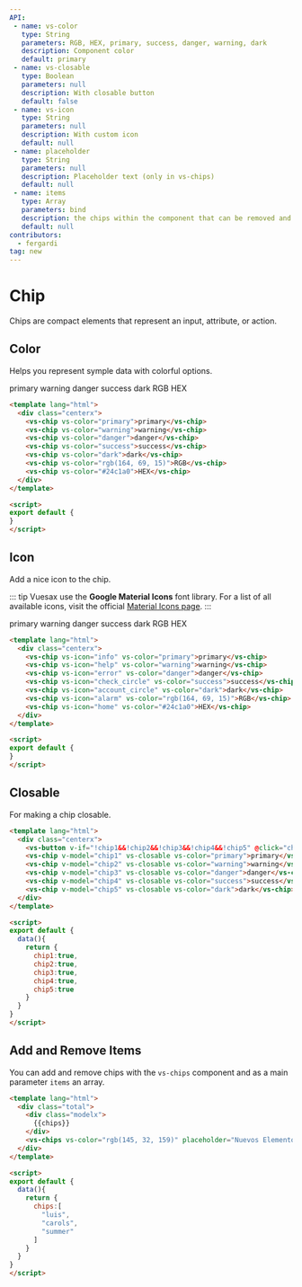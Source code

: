 ```yaml
---
API:
 - name: vs-color
   type: String
   parameters: RGB, HEX, primary, success, danger, warning, dark
   description: Component color
   default: primary
 - name: vs-closable
   type: Boolean
   parameters: null
   description: With closable button
   default: false
 - name: vs-icon
   type: String
   parameters: null
   description: With custom icon
   default: null
 - name: placeholder
   type: String
   parameters: null
   description: Placeholder text (only in vs-chips)
   default: null
 - name: items
   type: Array
   parameters: bind
   description: the chips within the component that can be removed and add (only in vs-chips)
   default: null
contributors:
  - fergardi
tag: new
---
```


 # Chip <!--#new-->

<box header>

  Chips are compact elements that represent an input, attribute, or action.

</box>

<box>

## Color

Helps you represent symple data with colorful options.

<vuecode md center>
<div slot="demo">
  <vs-chip vs-color="primary">primary</vs-chip>
  <vs-chip vs-color="warning">warning</vs-chip>
  <vs-chip vs-color="danger">danger</vs-chip>
  <vs-chip vs-color="success">success</vs-chip>
  <vs-chip vs-color="dark">dark</vs-chip>
  <vs-chip vs-color="rgb(164, 69, 15)">RGB</vs-chip>
  <vs-chip vs-color="#24c1a0">HEX</vs-chip>
</div>
<div slot="code">

```html
<template lang="html">
  <div class="centerx">
    <vs-chip vs-color="primary">primary</vs-chip>
    <vs-chip vs-color="warning">warning</vs-chip>
    <vs-chip vs-color="danger">danger</vs-chip>
    <vs-chip vs-color="success">success</vs-chip>
    <vs-chip vs-color="dark">dark</vs-chip>
    <vs-chip vs-color="rgb(164, 69, 15)">RGB</vs-chip>
    <vs-chip vs-color="#24c1a0">HEX</vs-chip>
  </div>
</template>

<script>
export default {
}
</script>
```

</div>
</vuecode>

</box>

<box>

## Icon

Add a nice icon to the chip.

::: tip
Vuesax use the **Google Material Icons** font library. For a list of all available icons, visit the official [Material Icons page](https://material.io/icons/).
:::

<vuecode md center>
<div slot="demo">
  <vs-chip vs-icon="info" vs-color="primary">primary</vs-chip>
  <vs-chip vs-icon="help" vs-color="warning">warning</vs-chip>
  <vs-chip vs-icon="error" vs-color="danger">danger</vs-chip>
  <vs-chip vs-icon="check_circle" vs-color="success">success</vs-chip>
  <vs-chip vs-icon="account_circle" vs-color="dark">dark</vs-chip>
  <vs-chip vs-icon="alarm" vs-color="rgb(164, 69, 15)">RGB</vs-chip>
  <vs-chip vs-icon="home" vs-color="#24c1a0">HEX</vs-chip>
</div>
<div slot="code">

```html
<template lang="html">
  <div class="centerx">
    <vs-chip vs-icon="info" vs-color="primary">primary</vs-chip>
    <vs-chip vs-icon="help" vs-color="warning">warning</vs-chip>
    <vs-chip vs-icon="error" vs-color="danger">danger</vs-chip>
    <vs-chip vs-icon="check_circle" vs-color="success">success</vs-chip>
    <vs-chip vs-icon="account_circle" vs-color="dark">dark</vs-chip>
    <vs-chip vs-icon="alarm" vs-color="rgb(164, 69, 15)">RGB</vs-chip>
    <vs-chip vs-icon="home" vs-color="#24c1a0">HEX</vs-chip>
  </div>
</template>

<script>
export default {
}
</script>
```

</div>
</vuecode>

</box>

<box>

## Closable

For making a chip closable.

<vuecode md>
<div slot="demo">
  <Demos-Chips-Closable />
</div>
<div slot="code">

```html
<template lang="html">
  <div class="centerx">
    <vs-button v-if="!chip1&&!chip2&&!chip3&&!chip4&&!chip5" @click="chip1=true,chip2=true,chip3=true,chip4=true,chip5=true" vs-type="primary-filled">Reset Chips</vs-button>
    <vs-chip v-model="chip1" vs-closable vs-color="primary">primary</vs-chip>
    <vs-chip v-model="chip2" vs-closable vs-color="warning">warning</vs-chip>
    <vs-chip v-model="chip3" vs-closable vs-color="danger">danger</vs-chip>
    <vs-chip v-model="chip4" vs-closable vs-color="success">success</vs-chip>
    <vs-chip v-model="chip5" vs-closable vs-color="dark">dark</vs-chip>
  </div>
</template>

<script>
export default {
  data(){
    return {
      chip1:true,
      chip2:true,
      chip3:true,
      chip4:true,
      chip5:true
    }
  }
}
</script>
```

</div>
</vuecode>

</box>


<box>

## Add and Remove Items

You can add and remove chips with the `vs-chips` component and as a main parameter `items` an array.

<vuecode md>
<div slot="demo">
  <Demos-Chips-Addremove />
</div>
<div slot="code">

```html
<template lang="html">
  <div class="total">
    <div class="modelx">
      {{chips}}
    </div>
    <vs-chips vs-color="rgb(145, 32, 159)" placeholder="Nuevos Elementos" :items="chips"></vs-chips>
  </div>
</template>

<script>
export default {
  data(){
    return {
      chips:[
        "luis",
        "carols",
        "summer"
      ]
    }
  }
}
</script>
```

</div>
</vuecode>

</box>
